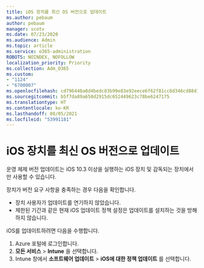 ```yaml
---
title: iOS 장치를 최신 OS 버전으로 업데이트
ms.author: pebaum
author: pebaum
manager: scotv
ms.date: 07/23/2020
ms.audience: Admin
ms.topic: article
ms.service: o365-administration
ROBOTS: NOINDEX, NOFOLLOW
localization_priority: Priority
ms.collection: Adm_O365
ms.custom:
- "1124"
- "6700007"
ms.openlocfilehash: cd796440a0d4bedc83b99e83e92eece6f62f81cc8d346cd88d19de34221046db
ms.sourcegitcommit: b5f7da89a650d2915dc652449623c78be6247175
ms.translationtype: HT
ms.contentlocale: ko-KR
ms.lasthandoff: 08/05/2021
ms.locfileid: "53991181"
---
```

# <a name="update-ios-device-to-latest-os-version"></a>iOS 장치를 최신 OS 버전으로 업데이트

운영 체제 버전 업데이트는 iOS 10.3 이상을 실행하는 iOS 장치 및 감독되는 장치에서만 사용할 수 있습니다.

장치가 버전 요구 사항을 충족하는 경우 다음을 확인합니다.  
- 장치 사용자가 업데이트를 연기하지 않았습니다.  
- 제한된 기간과 같은 현재 iOS 업데이트 정책 설정은 업데이트를 설치하는 것을 방해하지 않습니다.

iOS를 업데이트하려면 다음을 수행합니다.

1. Azure 포털에 로그인합니다.
2. **모든 서비스** > **Intune** 을 선택합니다.
3. Intune 창에서 **소프트웨어 업데이트** > **iOS에 대한 정책 업데이트** 를 선택합니다.